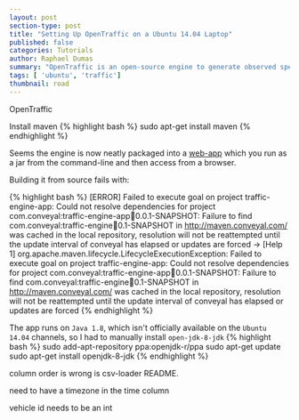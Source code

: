 ```yaml
---
layout: post
section-type: post
title: "Setting Up OpenTraffic on a Ubuntu 14.04 Laptop"
published: false
categories: Tutorials
author: Raphael Dumas
summary: "OpenTraffic is an open-source engine to generate observed speed statistics on road links from GPS observations of vehicles"
tags: [ 'ubuntu', 'traffic']
thumbnail: road  
---
```


OpenTraffic 

Install maven
{% highlight bash %}
sudo apt-get install maven
{% endhighlight %}

Seems the engine is now neatly packaged into a [web-app](https://github.com/opentraffic/traffic-engine-app) which you run as a jar from the command-line and then access from a browser. 


Building it from source fails with:

{% highlight bash %}
[ERROR] Failed to execute goal on project traffic-engine-app: Could not resolve dependencies for project com.conveyal:traffic-engine-app:jar:0.0.1-SNAPSHOT: Failure to find com.conveyal:traffic-engine:jar:0.1-SNAPSHOT in http://maven.conveyal.com/ was cached in the local repository, resolution will not be reattempted until the update interval of conveyal has elapsed or updates are forced -> [Help 1]
org.apache.maven.lifecycle.LifecycleExecutionException: Failed to execute goal on project traffic-engine-app: Could not resolve dependencies for project com.conveyal:traffic-engine-app:jar:0.0.1-SNAPSHOT: Failure to find com.conveyal:traffic-engine:jar:0.1-SNAPSHOT in http://maven.conveyal.com/ was cached in the local repository, resolution will not be reattempted until the update interval of conveyal has elapsed or updates are forced
{% endhighlight %}

The app runs on `Java 1.8`, which isn't officially available on the `Ubuntu 14.04` channels, so I had to manually install `open-jdk-8-jdk` 
{% highlight bash %}
sudo add-apt-repository ppa:openjdk-r/ppa
sudo apt-get update
sudo apt-get install openjdk-8-jdk
{% endhighlight %}

column order is wrong is csv-loader README.

need to have a timezone in the time column

vehicle id needs to be an int